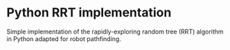 # Python RRT implementation
Simple implementation of the rapidly-exploring random tree (RRT) algorithm in Python adapted for robot pathfinding.
